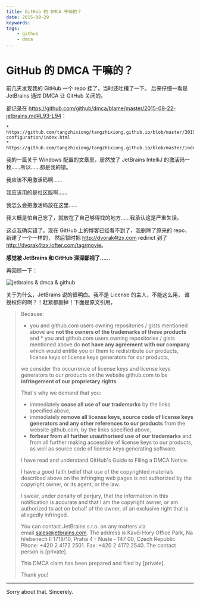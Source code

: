 ```yaml
---
title: GitHub 的 DMCA 干嘛的？
date: 2015-09-29
keywords:
tags:
    - github
    - dmca
...
```


GitHub 的 DMCA 干嘛的？
======================

前几天发现我的 GitHub 一个 repo 挂了，当时还吐槽了一下。
后来仔细一看是 JetBrains 通过 DMCA 让 GitHub 关闭的。

都记录在 <https://github.com/github/dmca/blame/master/2015-09-22-jetbrains.md#L93-L94>：

```tzx-plain
* https://github.com/tangzhixiong/tangzhixiong.github.io/blob/master/2015/02/20/windows-configuration/index.html
* https://github.com/tangzhixiong/tangzhixiong.github.io/blob/master/index.html
```

我的一篇关于 Windows 配置的文章里，居然放了 JetBrains IntelliJ 的激活码一枚……所以……都是我的错。

我应该不用激活码啊……

我应该用的是社区版啊……

我怎么会把激活码放在这里……

我大概是怕自己忘了，就放在了自己够得找的地方……我承认这是严重失误。

这点我确实错了。现在 GitHub 上的博客已经看不到了，我删除了原来的 repo，新建了一个一样的，
然后暂时把 <http://dvorak4tzx.com> redirict 到了 <http://dvorak4tzx.lofter.com/tag/movie>。

**感觉被 JetBrains 和 GitHub 深深鄙视了……**

再回顾一下：

![jetbrains & dmca & github](http://gnat-tang-shared-image.qiniudn.com/dcma.png)

关于为什么，JetBrains 说的很明白。我不是 License 的主人，不能这么用，
谁授权你的啊？！赶紧都删掉！下面是原文引用，

> Because:
>
> * you and github.com users owning repositories / gists mentioned above are
> **not the owners of the trademarks of these products** and * you and
> github.com users owning repositories / gists mentioned above do **not have
> any agreement with our company** which would entitle you or them to
> redistribute our products, license keys or license keys generators for our
> products,
>
> we consider the occurrence of license keys and license keys generators to our
> products on the website github.com to be **infringement of our proprietary
> rights**.
>
> That´s why we demand that you:
>
> * immediately **cease all use of our trademarks** by the links specified above,
> * immediately **remove all license keys, source code of license keys generators and
>   any other references to our products** from the website github.com, by the links specified above,
> * **forbear from all further unauthorised use of our trademarks** and from all further
>   making accessible of license keys to our products, as well as source code of license keys generating software.
>
> I have read and understand GitHub's Guide to Filing a DMCA Notice.
>
> I have a good faith belief that use of the copyrighted materials described
> above on the infringing web pages is not authorized by the copyright owner,
> or its agent, or the law.
>
> I swear, under penalty of perjury, that the information in this notification
> is accurate and that I am the copyright owner, or am authorized to act on
> behalf of the owner, of an exclusive right that is allegedly infringed.
>
> You can contact JetBrains s.r.o. on any matters via
> email [sales@jetbrains.com](mailto:sales@jetbrains.com). The address is Kavčí
> Hory Office Park, Na hřebenech II 1718/10, Praha 4 - Nusle - 147 00, Czech
> Republic. Phone: +420 2 4172 2501. Fax: +420 2 4172 2540. The contact person
> is [private].
>
> This DMCA claim has been prepared and filed by [private].
>
> Thank you!

---

Sorry about that. Sincerely.
